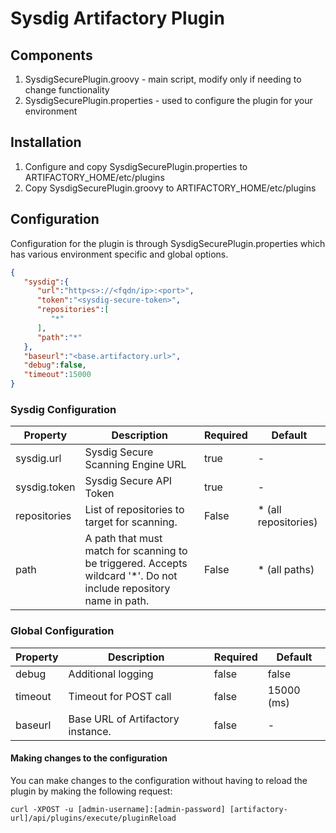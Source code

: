 Sysdig Artifactory Plugin
===============================

Components
-----------------
1. SysdigSecurePlugin.groovy - main script, modify only if needing to change functionality
2. SysdigSecurePlugin.properties - used to configure the plugin for your environment

Installation
-----------------
1. Configure and copy SysdigSecurePlugin.properties to ARTIFACTORY_HOME/etc/plugins
2. Copy SysdigSecurePlugin.groovy to ARTIFACTORY_HOME/etc/plugins

Configuration
-----------------
Configuration for the plugin is through SysdigSecurePlugin.properties which has various environment specific and global options.

```json
{
   "sysdig":{
      "url":"http<s>://<fqdn/ip>:<port>",
      "token":"<sysdig-secure-token>",
      "repositories":[
         "*"
      ],
      "path":"*"
   },
   "baseurl":"<base.artifactory.url>",
   "debug":false,
   "timeout":15000
}
```

### Sysdig Configuration
| Property      | Description   | Required  | Default |
| ------------- |-------------| ---------| -------|
| sysdig.url     | Sysdig Secure Scanning Engine URL | true      | -       |
| sysdig.token   | Sysdig Secure API Token | true      | -       |
| repositories | List of repositories to target for scanning. | False     | * (all repositories)   |
| path | A path that must match for scanning to be triggered. Accepts wildcard '*'. Do not include repository name in path. | False     | * (all paths)   |

### Global Configuration
| Property      | Description   | Required  | Default |
| ------------- | ------------- | --------- | ------- |
| debug     | Additional logging | false      | false       |
| timeout      | Timeout for POST call      | false      | 15000 (ms)  |
| baseurl      | Base URL of Artifactory instance. | false      | -  |

#### Making changes to the configuration

You can make changes to the configuration without having to reload the plugin by making the following request:

`curl -XPOST -u [admin-username]:[admin-password] [artifactory-url]/api/plugins/execute/pluginReload`
